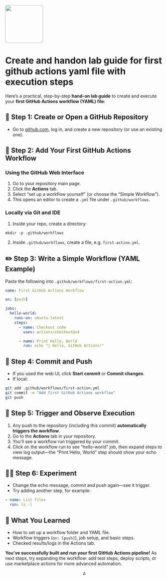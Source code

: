 <img src="https://r2cdn.perplexity.ai/pplx-full-logo-primary-dark%402x.png" class="logo" width="120"/>

# Create and handon lab guide for first github actions yaml file with execution steps

Here’s a practical, step-by-step **hand-on lab guide** to create and execute your **first GitHub Actions workflow (YAML) file**:

## 🏁 Step 1: Create or Open a GitHub Repository

- Go to [github.com](https://github.com), log in, and create a new repository (or use an existing one).


## 📝 Step 2: Add Your First GitHub Actions Workflow

### Using the GitHub Web Interface

1. Go to your repository main page.
2. Click the **Actions** tab.
3. Select “set up a workflow yourself” (or choose the “Simple Workflow”).
4. This opens an editor to create a `.yml` file under `.github/workflows`.

### Locally via Git and IDE

1. Inside your repo, create a directory:

```
mkdir -p .github/workflows
```

2. Inside `.github/workflows`, create a file, e.g. `first-action.yml`.

## ✏️ Step 3: Write a Simple Workflow (YAML Example)

Paste the following into `.github/workflows/first-action.yml`:

```yaml
name: First GitHub Actions Workflow

on: [push]

jobs:
  hello-world:
    runs-on: ubuntu-latest
    steps:
      - name: Checkout code
        uses: actions/checkout@v4

      - name: Print Hello, World
        run: echo "🎉 Hello, GitHub Actions!"
```


## 💾 Step 4: Commit and Push

- If you used the web UI, click **Start commit** or **Commit changes**.
- If local:

```sh
git add .github/workflows/first-action.yml
git commit -m "Add first GitHub Actions workflow"
git push
```


## 🚦 Step 5: Trigger and Observe Execution

1. Any push to the repository (including this commit) **automatically triggers the workflow**.
2. Go to the **Actions** tab in your repository.
3. You’ll see a workflow run triggered by your commit.
4. Click on the workflow run to see “hello-world” job, then expand steps to view log output—the “Print Hello, World” step should show your echo message.

## 🧑🔬 Step 6: Experiment

- Change the echo message, commit and push again—see it trigger.
- Try adding another step, for example:

```yaml
- name: List files
  run: ls -l
```


## 📝 What You Learned

- How to set up a workflow folder and YAML file.
- Workflow triggers (`on: [push]`), job setup, and basic steps.
- Checked results/logs in the Actions tab.

**You’ve successfully built and run your first GitHub Actions pipeline!**
As next steps, try expanding the workflow: add test steps, deploy scripts, or use marketplace actions for more advanced automation.

<div style="text-align: center">⁂</div>

[^1]: https://docs.github.com/actions/quickstart

[^2]: https://codefresh.io/learn/github-actions/github-actions-tutorial-and-examples/

[^3]: https://www.freecodecamp.org/news/learn-to-use-github-actions-step-by-step-guide/

[^4]: https://resources.github.com/learn/pathways/automation/advanced/building-your-first-custom-github-action/

[^5]: https://spacelift.io/blog/github-actions-tutorial

[^6]: https://www.geeksforgeeks.org/git/github-actions/

[^7]: https://dev.to/jethanivijay/devops-with-github-actions-hands-on-labs-1aa3

[^8]: https://dev.to/sre_panchanan/hello-world-in-github-actions-a-beginners-guide-to-your-first-workflow-1mbh

[^9]: https://docs.github.com/articles/getting-started-with-github-actions

[^10]: https://github.com/services/actions-training

[^11]: https://www.youtube.com/watch?v=ylEy4eLdhFs

[^12]: https://docs.github.com/en/actions/tutorials

[^13]: https://www.appsecengineer.com/courses-collection/github-actions-for-devsecops

[^14]: https://docs.github.com/actions/reference/workflow-syntax-for-github-actions

[^15]: https://www.learnenough.com/blog/git-actions-tutorial

[^16]: https://www.youtube.com/watch?v=Tz7FsunBbfQ

[^17]: https://blog.devops.dev/a-complete-guide-to-creating-github-actions-pipeline-with-yaml-templates-c57f2dbc2d0c

[^18]: https://kodekloud.com/courses/github-actions

[^19]: https://learn.microsoft.com/en-us/dotnet/devops/create-dotnet-github-action

[^20]: https://github.com/topics/hands-on-lab

